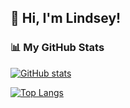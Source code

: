 ## 👋 Hi, I'm Lindsey!

### 📊 My GitHub Stats

[![GitHub stats](https://github-readme-stats.vercel.app/api?username=NBNBTM&show_icons=true&theme=default&card_width=450)](https://github.com/NBNBTM)

[![Top Langs](https://github-readme-stats.vercel.app/api/top-langs/?username=NBNBTM&layout=compact&theme=default&card_width=450)](https://github.com/NBNBTM)


